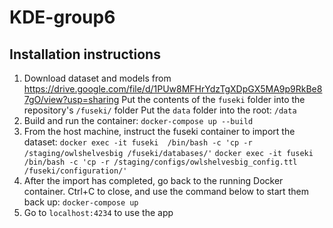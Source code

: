 # KDE-group6

## Installation instructions

1. Download dataset and models from https://drive.google.com/file/d/1PUw8MFHrYdzTgXDpGX5MA9p9RkBe87gO/view?usp=sharing
   Put the contents of the `fuseki` folder into the repository's `/fuseki/` folder
   Put the `data` folder into the root: `/data`
2. Build and run the container:
   `docker-compose up --build`
3. From the host machine, instruct the fuseki container to import the dataset: 
   `docker exec -it fuseki  /bin/bash -c 'cp -r /staging/owlshelvesbig /fuseki/databases/'`
   `docker exec -it fuseki  /bin/bash -c 'cp -r /staging/configs/owlshelvesbig_config.ttl /fuseki/configuration/'`
4. After the import has completed, go back to the running Docker container. Ctrl+C to close, and use the command below to start them back up:
   `docker-compose up`
5. Go to `localhost:4234` to use the app
